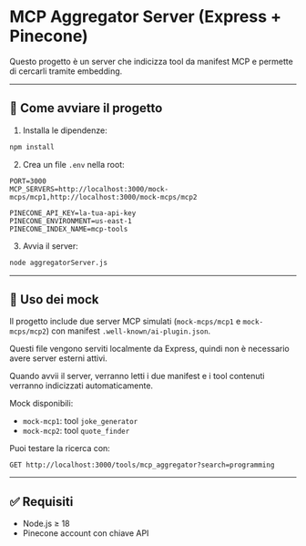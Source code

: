 # MCP Aggregator Server (Express + Pinecone)

Questo progetto è un server che indicizza tool da manifest MCP e permette di cercarli tramite embedding.

---

## 🚀 Come avviare il progetto

1. Installa le dipendenze:

```bash
npm install
```

2. Crea un file `.env` nella root:

```env
PORT=3000
MCP_SERVERS=http://localhost:3000/mock-mcps/mcp1,http://localhost:3000/mock-mcps/mcp2

PINECONE_API_KEY=la-tua-api-key
PINECONE_ENVIRONMENT=us-east-1
PINECONE_INDEX_NAME=mcp-tools
```

3. Avvia il server:

```bash
node aggregatorServer.js
```

---

## 🧪 Uso dei mock

Il progetto include due server MCP simulati (`mock-mcps/mcp1` e `mock-mcps/mcp2`) con manifest `.well-known/ai-plugin.json`.

Questi file vengono serviti localmente da Express, quindi non è necessario avere server esterni attivi.

Quando avvii il server, verranno letti i due manifest e i tool contenuti verranno indicizzati automaticamente.

Mock disponibili:

- `mock-mcp1`: tool `joke_generator`
- `mock-mcp2`: tool `quote_finder`

Puoi testare la ricerca con:

```
GET http://localhost:3000/tools/mcp_aggregator?search=programming
```

---

## ✅ Requisiti

- Node.js ≥ 18
- Pinecone account con chiave API
